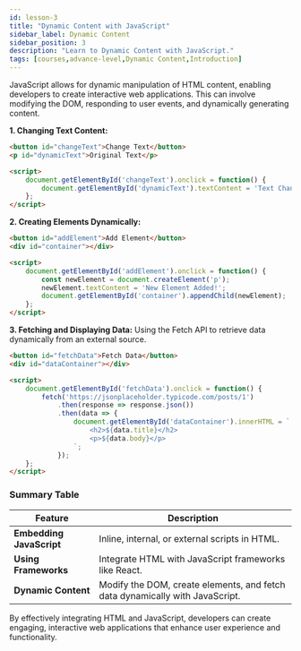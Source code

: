 ```yaml
---
id: lesson-3
title: "Dynamic Content with JavaScript"
sidebar_label: Dynamic Content
sidebar_position: 3
description: "Learn to Dynamic Content with JavaScript."
tags: [courses,advance-level,Dynamic Content,Introduction]
---  
```

  
 JavaScript allows for dynamic manipulation of HTML content, enabling developers to create interactive web applications. This can involve modifying the DOM, responding to user events, and dynamically generating content.

**1. Changing Text Content:**
```html
<button id="changeText">Change Text</button>
<p id="dynamicText">Original Text</p>

<script>
    document.getElementById('changeText').onclick = function() {
        document.getElementById('dynamicText').textContent = 'Text Changed!';
    };
</script>
```

**2. Creating Elements Dynamically:**
```html
<button id="addElement">Add Element</button>
<div id="container"></div>

<script>
    document.getElementById('addElement').onclick = function() {
        const newElement = document.createElement('p');
        newElement.textContent = 'New Element Added!';
        document.getElementById('container').appendChild(newElement);
    };
</script>
```

**3. Fetching and Displaying Data:**
Using the Fetch API to retrieve data dynamically from an external source.

```html
<button id="fetchData">Fetch Data</button>
<div id="dataContainer"></div>

<script>
    document.getElementById('fetchData').onclick = function() {
        fetch('https://jsonplaceholder.typicode.com/posts/1')
            .then(response => response.json())
            .then(data => {
                document.getElementById('dataContainer').innerHTML = `
                    <h2>${data.title}</h2>
                    <p>${data.body}</p>
                `;
            });
    };
</script>
```

### Summary Table

| Feature                        | Description                                     |
|--------------------------------|-------------------------------------------------|
| **Embedding JavaScript**       | Inline, internal, or external scripts in HTML. |
| **Using Frameworks**           | Integrate HTML with JavaScript frameworks like React. |
| **Dynamic Content**            | Modify the DOM, create elements, and fetch data dynamically with JavaScript. |

By effectively integrating HTML and JavaScript, developers can create engaging, interactive web applications that enhance user experience and functionality.